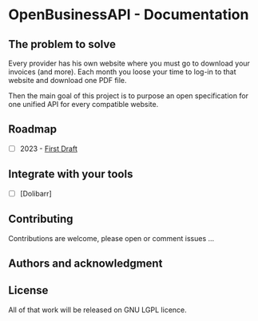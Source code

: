# OpenBusinessAPI - Documentation

## The problem to solve

Every provider has his own website where you must go to download your invoices (and more). Each month you loose your time to log-in to that website and download one PDF file.

Then the main goal of this project is to purpose an open specification for one unified API for every compatible website.

## Roadmap

- [ ] 2023 - [First Draft](20230101-obapi_first_draft.md)

## Integrate with your tools

- [ ] [Dolibarr]

## Contributing

Contributions are welcome, please open or comment issues ...

## Authors and acknowledgment


## License

All of that work will be released on GNU LGPL licence.

